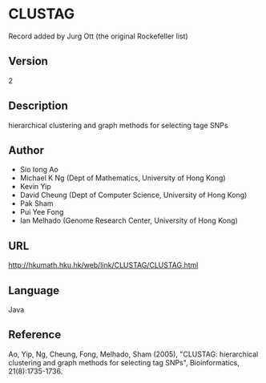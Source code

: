 # CLUSTAG
Record added by Jurg Ott (the original Rockefeller list)

## Version
2

## Description
hierarchical clustering and graph methods for selecting tage SNPs

## Author
* Sio Iong Ao
* Michael K Ng (Dept of Mathematics, University of Hong Kong)
* Kevin Yip
* David Cheung (Dept of Computer Science, University of Hong Kong)
* Pak Sham
* Pui Yee Fong
* Ian Melhado (Genome Research Center, University of Hong Kong)

## URL
http://hkumath.hku.hk/web/link/CLUSTAG/CLUSTAG.html

## Language
Java

## Reference
Ao, Yip, Ng, Cheung, Fong, Melhado, Sham (2005), "CLUSTAG: hierarchical clustering and graph methods for selecting tag SNPs", Bioinformatics, 21(8):1735-1736.